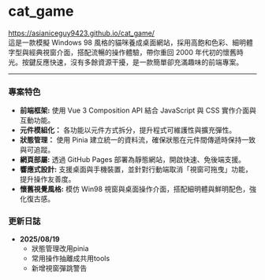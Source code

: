 # cat_game
https://asianiceguy9423.github.io/cat_game/
<br>
這是一款模擬 Windows 98 風格的貓咪養成桌面網站，採用高飽和色彩、細明體字型與經典視窗介面，搭配流暢的操作體驗，帶你重回 2000 年代初的懷舊時光。按鍵反應快速，沒有多餘資源干擾，是一款簡單卻充滿趣味的前端專案。
<hr>

### 專案特色
- **前端框架:** 使用 Vue 3 Composition API 結合 JavaScript 與 CSS 實作介面與互動功能。
- **元件模組化：** 各功能以元件方式拆分，提升程式可維護性與擴充彈性。
- **狀態管理：** 使用 Pinia 建立統一的資料流，確保狀態在元件間傳遞時保持一致與可追蹤。
- **網頁部屬:** 透過 GitHub Pages 部署為靜態網站，開啟快速、免後端支援。
- **響應式設計:** 支援桌面與手機裝置，並針對行動端取消「視窗可拖曳」功能，提升操作友善度。
- **懷舊視覺風格:** 模仿 Win98 視窗與桌面操作介面，搭配細明體與鮮明配色，強化復古感。

### 更新日誌
- **2025/08/19** 
  - 狀態管理改用pinia
  - 常用操作抽離成共用tools
  - 新增視窗彈跳警告
